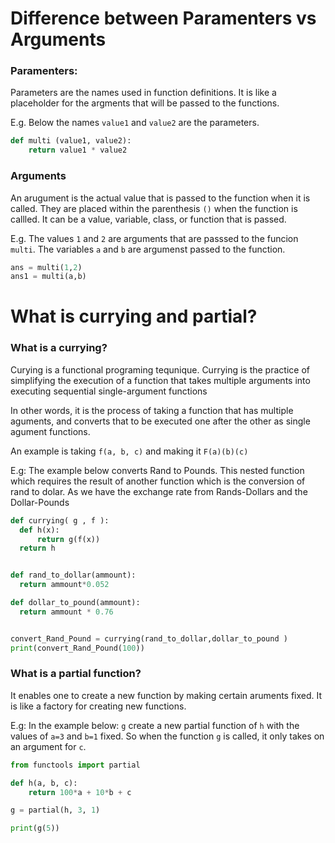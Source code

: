 # Difference between Paramenters vs Arguments

### Paramenters:
Parameters are the names used in function definitions. It is like a placeholder for the argments that will be passed to the functions.

E.g. Below the names `value1` and `value2` are the parameters.

```python
def multi (value1, value2):
    return value1 * value2
```

### Arguments

An arugument is the actual value that is passed to the function when it is called. They are placed within the parenthesis `()` when the function is callled. It can be a value, variable, class, or function that is passed.

E.g. The values `1` and `2` are arguments that are passsed to the funcion `multi`. The variables `a` and `b` are argumenst passed to the function.

```python
ans = multi(1,2)
ans1 = multi(a,b)
```



# What is currying and partial?

### What is a currying?

Curying is a functional programing tequnique. Currying is the practice of simplifying the execution of a function that takes multiple arguments into executing sequential single-argument functions

In other words, it is the process of taking a function that has multiple aguments, and converts that to be executed one after the other as single agument functions.

An example  is  taking `f(a, b, c)` and making it `F(a)(b)(c)`

E.g: The example below converts Rand to Pounds. This nested function which requires the result of another function which is the conversion of rand to dolar. As we have the exchange rate from Rands-Dollars and the Dollar-Pounds 

```Python
def currying( g , f ):
  def h(x):
      return g(f(x))
  return h


def rand_to_dollar(ammount):  
  return ammount*0.052  

def dollar_to_pound(ammount):   
  return ammount * 0.76


convert_Rand_Pound = currying(rand_to_dollar,dollar_to_pound )
print(convert_Rand_Pound(100))
```

### What is a partial function?

It enables one to create a new function by making certain aruments fixed. It is like a factory for creating new functions.


E.g: In the example below: `g` create a new partial function of `h` with the values of `a=3` and `b=1` fixed. So when the function `g` is called, it only takes on an argument for `c`.

```python 
from functools import partial

def h(a, b, c):
    return 100*a + 10*b + c

g = partial(h, 3, 1)

print(g(5))
```

